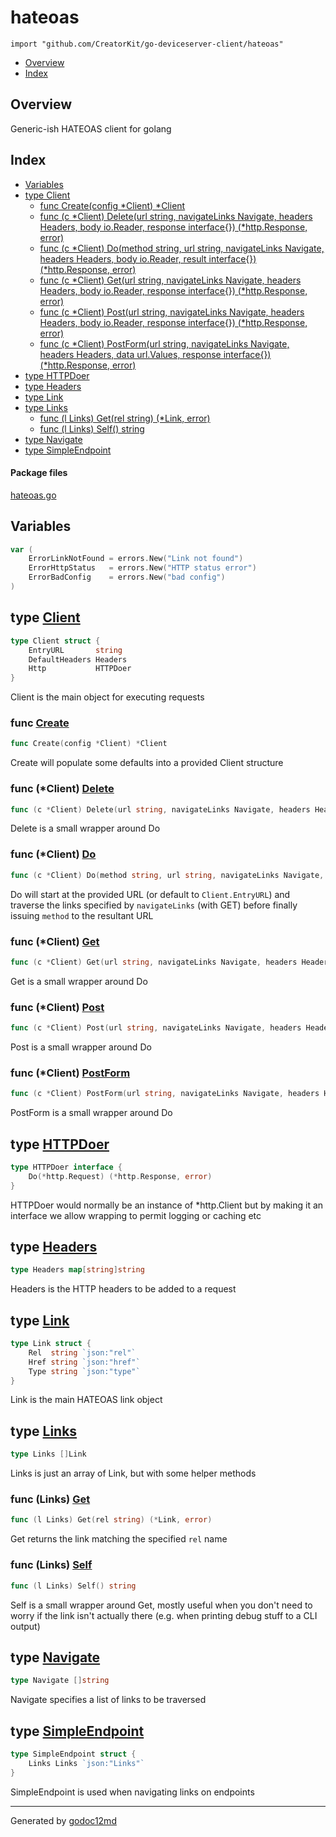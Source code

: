 

# hateoas
`import "github.com/CreatorKit/go-deviceserver-client/hateoas"`

* [Overview](#pkg-overview)
* [Index](#pkg-index)

## <a name="pkg-overview">Overview</a>
Generic-ish HATEOAS client for golang




## <a name="pkg-index">Index</a>
* [Variables](#pkg-variables)
* [type Client](#Client)
  * [func Create(config *Client) *Client](#Create)
  * [func (c *Client) Delete(url string, navigateLinks Navigate, headers Headers, body io.Reader, response interface{}) (*http.Response, error)](#Client.Delete)
  * [func (c *Client) Do(method string, url string, navigateLinks Navigate, headers Headers, body io.Reader, result interface{}) (*http.Response, error)](#Client.Do)
  * [func (c *Client) Get(url string, navigateLinks Navigate, headers Headers, body io.Reader, response interface{}) (*http.Response, error)](#Client.Get)
  * [func (c *Client) Post(url string, navigateLinks Navigate, headers Headers, body io.Reader, response interface{}) (*http.Response, error)](#Client.Post)
  * [func (c *Client) PostForm(url string, navigateLinks Navigate, headers Headers, data url.Values, response interface{}) (*http.Response, error)](#Client.PostForm)
* [type HTTPDoer](#HTTPDoer)
* [type Headers](#Headers)
* [type Link](#Link)
* [type Links](#Links)
  * [func (l Links) Get(rel string) (*Link, error)](#Links.Get)
  * [func (l Links) Self() string](#Links.Self)
* [type Navigate](#Navigate)
* [type SimpleEndpoint](#SimpleEndpoint)


#### <a name="pkg-files">Package files</a>
[hateoas.go](https://github.com/CreatorKit/go-deviceserver-client/blob/master/hateoas/hateoas.go) 



## <a name="pkg-variables">Variables</a>
``` go
var (
    ErrorLinkNotFound = errors.New("Link not found")
    ErrorHttpStatus   = errors.New("HTTP status error")
    ErrorBadConfig    = errors.New("bad config")
)
```



## <a name="Client">type</a> [Client](https://github.com/CreatorKit/go-deviceserver-client/blob/master/hateoas/hateoas.go#L69)
``` go
type Client struct {
    EntryURL       string
    DefaultHeaders Headers
    Http           HTTPDoer
}
```
Client is the main object for executing requests







### <a name="Create">func</a> [Create](https://github.com/CreatorKit/go-deviceserver-client/blob/master/hateoas/hateoas.go#L76)
``` go
func Create(config *Client) *Client
```
Create will populate some defaults into a provided Client structure





### <a name="Client.Delete">func</a> (\*Client) [Delete](https://github.com/CreatorKit/go-deviceserver-client/blob/master/hateoas/hateoas.go#L176)
``` go
func (c *Client) Delete(url string, navigateLinks Navigate, headers Headers, body io.Reader, response interface{}) (*http.Response, error)
```
Delete is a small wrapper around Do




### <a name="Client.Do">func</a> (\*Client) [Do](https://github.com/CreatorKit/go-deviceserver-client/blob/master/hateoas/hateoas.go#L95)
``` go
func (c *Client) Do(method string, url string, navigateLinks Navigate, headers Headers, body io.Reader, result interface{}) (*http.Response, error)
```
Do will start at the provided URL (or default to `Client.EntryURL`) and traverse the links specified by `navigateLinks` (with GET)
before finally issuing `method` to the resultant URL




### <a name="Client.Get">func</a> (\*Client) [Get](https://github.com/CreatorKit/go-deviceserver-client/blob/master/hateoas/hateoas.go#L157)
``` go
func (c *Client) Get(url string, navigateLinks Navigate, headers Headers, body io.Reader, response interface{}) (*http.Response, error)
```
Get is a small wrapper around Do




### <a name="Client.Post">func</a> (\*Client) [Post](https://github.com/CreatorKit/go-deviceserver-client/blob/master/hateoas/hateoas.go#L162)
``` go
func (c *Client) Post(url string, navigateLinks Navigate, headers Headers, body io.Reader, response interface{}) (*http.Response, error)
```
Post is a small wrapper around Do




### <a name="Client.PostForm">func</a> (\*Client) [PostForm](https://github.com/CreatorKit/go-deviceserver-client/blob/master/hateoas/hateoas.go#L167)
``` go
func (c *Client) PostForm(url string, navigateLinks Navigate, headers Headers, data url.Values, response interface{}) (*http.Response, error)
```
PostForm is a small wrapper around Do




## <a name="HTTPDoer">type</a> [HTTPDoer](https://github.com/CreatorKit/go-deviceserver-client/blob/master/hateoas/hateoas.go#L64)
``` go
type HTTPDoer interface {
    Do(*http.Request) (*http.Response, error)
}
```
HTTPDoer would normally be an instance of *http.Client but
by making it an interface we allow wrapping to permit
logging or caching etc










## <a name="Headers">type</a> [Headers](https://github.com/CreatorKit/go-deviceserver-client/blob/master/hateoas/hateoas.go#L54)
``` go
type Headers map[string]string
```
Headers is the HTTP headers to be added to a request










## <a name="Link">type</a> [Link](https://github.com/CreatorKit/go-deviceserver-client/blob/master/hateoas/hateoas.go#L21)
``` go
type Link struct {
    Rel  string `json:"rel"`
    Href string `json:"href"`
    Type string `json:"type"`
}
```
Link is the main HATEOAS link object










## <a name="Links">type</a> [Links](https://github.com/CreatorKit/go-deviceserver-client/blob/master/hateoas/hateoas.go#L28)
``` go
type Links []Link
```
Links is just an array of Link, but with some helper methods










### <a name="Links.Get">func</a> (Links) [Get](https://github.com/CreatorKit/go-deviceserver-client/blob/master/hateoas/hateoas.go#L31)
``` go
func (l Links) Get(rel string) (*Link, error)
```
Get returns the link matching the specified `rel` name




### <a name="Links.Self">func</a> (Links) [Self](https://github.com/CreatorKit/go-deviceserver-client/blob/master/hateoas/hateoas.go#L42)
``` go
func (l Links) Self() string
```
Self is a small wrapper around Get, mostly useful when you don't need to worry if the link isn't actually there
(e.g. when printing debug stuff to a CLI output)




## <a name="Navigate">type</a> [Navigate](https://github.com/CreatorKit/go-deviceserver-client/blob/master/hateoas/hateoas.go#L51)
``` go
type Navigate []string
```
Navigate specifies a list of links to be traversed










## <a name="SimpleEndpoint">type</a> [SimpleEndpoint](https://github.com/CreatorKit/go-deviceserver-client/blob/master/hateoas/hateoas.go#L57)
``` go
type SimpleEndpoint struct {
    Links Links `json:"Links"`
}
```
SimpleEndpoint is used when navigating links on endpoints














- - -
Generated by [godoc12md](http://godoc.org/github.com/davecheney/godoc2md)
